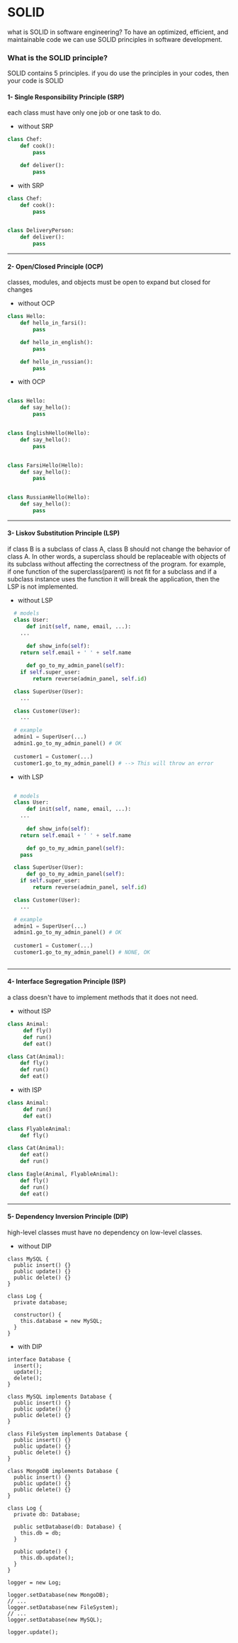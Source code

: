 # SOLID
what is SOLID in software engineering? To have an optimized, efficient, and maintainable code we can use SOLID principles in software development.

### What is the SOLID principle?
SOLID contains 5 principles. if you do use the principles in your codes, then your code is SOLID


#### 1- Single Responsibility Principle (SRP)
each class must have only one job or one task to do.

* without SRP
```python
class Chef:
	def cook():
		pass

	def deliver():
		pass
```

* with SRP
```python
class Chef:
	def cook():
		pass


class DeliveryPerson:
	def deliver():
		pass

```


---


#### 2- Open/Closed Principle (OCP)
classes, modules, and objects must be open to expand but closed for changes

* without OCP
```python
class Hello:
	def hello_in_farsi():
		pass

	def hello_in_english():
		pass

	def hello_in_russian():
		pass
```

* with OCP
```python

class Hello:
	def say_hello():
		pass


class EnglishHello(Hello):
	def say_hello():
		pass


class FarsiHello(Hello):
	def say_hello():
		pass


class RussianHello(Hello):
	def say_hello():
		pass 

```


---


#### 3- Liskov Substitution Principle (LSP)
if class B is a subclass of class A, class B should not change the behavior of class A. In other words, a superclass should be replaceable with objects of its subclass without affecting the correctness of the program. for example, if one function of the superclass(parent) is not fit for a subclass and if a subclass instance uses the function it will break the application, then the LSP is not implemented.

* without LSP
```python
  # models
  class User:
      def init(self, name, email, ...):
  	...
  
      def show_info(self):
  	return self.email + ' ' + self.name

      def go_to_my_admin_panel(self):
  	if self.super_user:
  	    return reverse(admin_panel, self.id)

  class SuperUser(User):
  	...

  class Customer(User):
  	...

  # example
  admin1 = SuperUser(...)
  admin1.go_to_my_admin_panel() # OK
  
  customer1 = Customer(...)
  customer1.go_to_my_admin_panel() # --> This will throw an error
  ```

* with LSP
```python

  # models
  class User:
      def init(self, name, email, ...):
  	...
  
      def show_info(self):
  	return self.email + ' ' + self.name

      def go_to_my_admin_panel(self):
  	pass

  class SuperUser(User):
      def go_to_my_admin_panel(self):
	if self.super_user:
  	    return reverse(admin_panel, self.id)

  class Customer(User):
  	...

  # example
  admin1 = SuperUser(...)
  admin1.go_to_my_admin_panel() # OK
  
  customer1 = Customer(...)
  customer1.go_to_my_admin_panel() # NONE, OK
  
```


---


#### 4- Interface Segregation Principle (ISP)
a class doesn't have to implement methods that it does not need.

* without ISP
```python
class Animal:
     def fly()
     def run()
     def eat()

class Cat(Animal):
    def fly()
    def run()
    def eat()

```

* with ISP
```python
class Animal:
     def run()
     def eat()

class FlyableAnimal:
    def fly()

class Cat(Animal):
    def eat()
    def run()

class Eagle(Animal, FlyableAnimal):
    def fly()
    def run()
    def eat()
```


---


#### 5- Dependency Inversion Principle (DIP)
high-level classes must have no dependency on low-level classes.

* without DIP
```
class MySQL {
  public insert() {}
  public update() {}
  public delete() {}
}
  
class Log {
  private database;
  
  constructor() {
    this.database = new MySQL;
  }
}
```

* with DIP
```
interface Database {
  insert();
  update();
  delete();
}

class MySQL implements Database {
  public insert() {}
  public update() {}
  public delete() {}
}
  
class FileSystem implements Database {
  public insert() {}
  public update() {}
  public delete() {}
}
  
class MongoDB implements Database {
  public insert() {}
  public update() {}
  public delete() {}
}

class Log {
  private db: Database;
  
  public setDatabase(db: Database) {
    this.db = db;
  }
  
  public update() {
    this.db.update();
  }
}

logger = new Log;

logger.setDatabase(new MongoDB);
// ...
logger.setDatabase(new FileSystem);
// ...
logger.setDatabase(new MySQL);

logger.update();
```


